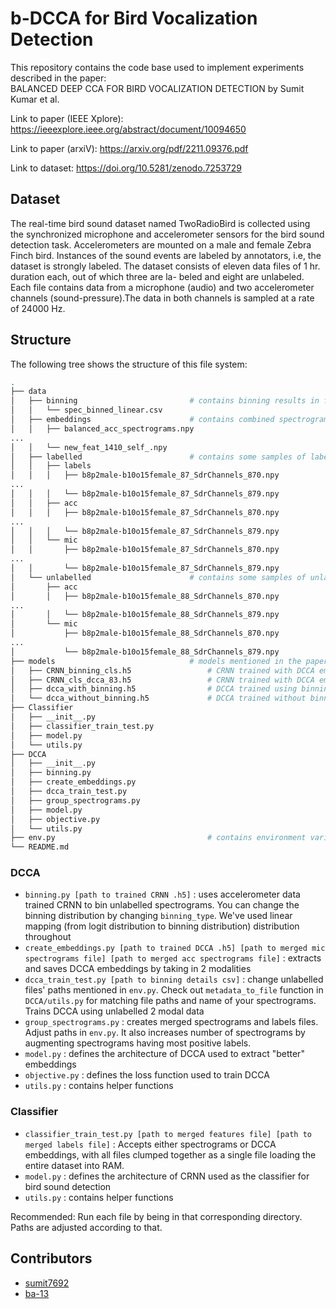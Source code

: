 # b-DCCA for Bird Vocalization Detection

This repository contains the code base used to implement experiments described in the paper:  
BALANCED DEEP CCA FOR BIRD VOCALIZATION DETECTION by Sumit Kumar et al.

Link to paper (IEEE Xplore): https://ieeexplore.ieee.org/abstract/document/10094650 

Link to paper (arxiV): https://arxiv.org/pdf/2211.09376.pdf

Link to dataset: https://doi.org/10.5281/zenodo.7253729

## Dataset

The real-time bird sound dataset named TwoRadioBird is collected using the synchronized microphone and accelerometer sensors for the bird sound detection task. Accelerometers are mounted on a male and female Zebra Finch bird. Instances of the sound events are labeled by annotators, i.e, the dataset is strongly labeled. The dataset consists of eleven data files of 1 hr. duration each, out of which three are la-
beled and eight are unlabeled. Each file contains data from a microphone (audio) and two accelerometer channels (sound-pressure).The data in both channels is sampled at a rate of 24000 Hz.

## Structure

The following tree shows the structure of this file system:

```bash
.
├── data
│   ├── binning                         # contains binning results in form of csv
│   │   └── spec_binned_linear.csv
│   ├── embeddings                      # contains combined spectrograms or DCCA embeddings
│   │   ├── balanced_acc_spectrograms.npy
...
│   │   └── new_feat_1410_self_.npy
│   ├── labelled                        # contains some samples of labelled dataset used
│   │   ├── labels
│   │   │   ├── b8p2male-b10o15female_87_SdrChannels_870.npy
...
│   │   │   └── b8p2male-b10o15female_87_SdrChannels_879.npy
│   │   ├── acc
│   │   │   ├── b8p2male-b10o15female_87_SdrChannels_870.npy
...
│   │   │   └── b8p2male-b10o15female_87_SdrChannels_879.npy
│   │   └── mic
│   │       ├── b8p2male-b10o15female_87_SdrChannels_870.npy
...
│   │       └── b8p2male-b10o15female_87_SdrChannels_879.npy
│   └── unlabelled                      # contains some samples of unlabelled dataset used
│       ├── acc
│       │   ├── b8p2male-b10o15female_88_SdrChannels_870.npy
...
│       │   └── b8p2male-b10o15female_88_SdrChannels_879.npy
│       └── mic
│           ├── b8p2male-b10o15female_88_SdrChannels_870.npy
...
│           └── b8p2male-b10o15female_88_SdrChannels_879.npy
├── models                              # models mentioned in the paper
│   ├── CRNN_binning_cls.h5                 # CRNN trained with DCCA embeddings using single modal (mic only)
│   ├── CRNN_cls_dcca_83.h5                 # CRNN trained with DCCA embeddings using dual modal
│   ├── dcca_with_binning.h5                # DCCA trained using binning
│   └── dcca_without_binning.h5             # DCCA trained without binning
├── Classifier
│   ├── __init__.py
│   ├── classifier_train_test.py
│   ├── model.py
│   └── utils.py
├── DCCA
│   ├── __init__.py
│   ├── binning.py
│   ├── create_embeddings.py
│   ├── dcca_train_test.py
│   ├── group_spectrograms.py
│   ├── model.py
│   ├── objective.py
│   └── utils.py
├── env.py                                  # contains environment variables
└── README.md
```

### DCCA

- `binning.py [path to trained CRNN .h5]` : uses accelerometer data trained CRNN to bin unlabelled spectrograms. You can change the binning distribution by changing `binning_type`. We've used linear mapping (from logit distribution to binning distribution) distribution throughout
- `create_embeddings.py [path to trained DCCA .h5] [path to merged mic spectrograms file] [path to merged acc spectrograms file]` : extracts and saves DCCA embeddings by taking in 2 modalities
- `dcca_train_test.py [path to binning details csv]` : change unlabelled files' paths mentioned in `env.py`. Check out `metadata_to_file` function in `DCCA/utils.py` for matching file paths and name of your spectrograms. Trains DCCA using unlabelled 2 modal data
- `group_spectrograms.py` : creates merged spectrograms and labels files. Adjust paths in `env.py`. It also increases number of spectrograms by augmenting spectrograms having most positive labels.
- `model.py` : defines the architecture of DCCA used to extract "better" embeddings
- `objective.py` : defines the loss function used to train DCCA
- `utils.py` : contains helper functions

### Classifier

- `classifier_train_test.py [path to merged features file] [path to merged labels file]` : Accepts either spectrograms or DCCA embeddings, with all files clumped together as a single file loading the entire dataset into RAM.
- `model.py` : defines the architecture of CRNN used as the classifier for bird sound detection
- `utils.py` : contains helper functions

Recommended: Run each file by being in that corresponding directory. Paths are adjusted according to that.

## Contributors

- [sumit7692](https://github.com/sumit7692)
- [ba-13](https://github.com/ba-13/)
